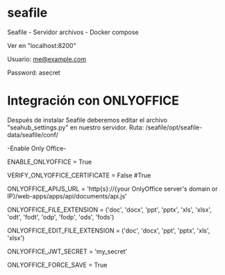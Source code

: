 # seafile
Seafile -  Servidor archivos - Docker compose

Ver en "localhost:8200"

Usuario: me@example.com 

Password: asecret    

# Integración con ONLYOFFICE

Después de instalar Seafile deberemos editar el archivo "seahub_settings.py" en nuestro servidor. Ruta: /seafile/opt/seafile-data/seafile/conf/

-Enable Only Office-

ENABLE_ONLYOFFICE = True

VERIFY_ONLYOFFICE_CERTIFICATE = False  #True

ONLYOFFICE_APIJS_URL = 'http{s}://{your OnlyOffice server's domain or IP}/web-apps/apps/api/documents/api.js'

ONLYOFFICE_FILE_EXTENSION = ('doc', 'docx', 'ppt', 'pptx', 'xls', 'xlsx', 'odt', 'fodt', 'odp', 'fodp', 'ods', 'fods')

ONLYOFFICE_EDIT_FILE_EXTENSION = ('doc', 'docx', 'ppt', 'pptx', 'xls', 'xlsx')

ONLYOFFICE_JWT_SECRET = 'my_secret'

ONLYOFFICE_FORCE_SAVE = True



